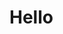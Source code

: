 <script type = "text/javascript" src = 'https://home-c19.incontact.com/inContact/ChatClient/js/embed.min.js'></script>
<script type ="text/javascript">
icPatronChat.init({serverHost:'https://home-c19.incontact.com',bus_no:4596165,poc:'6edbeef1-eda4-4a33-bb66-2d918e6cbeea',params:['FirstName','Last Name','first.last@company.com',555-555-5555]});

</script>

<body>
  <h1> Hello </h1>
</body>
